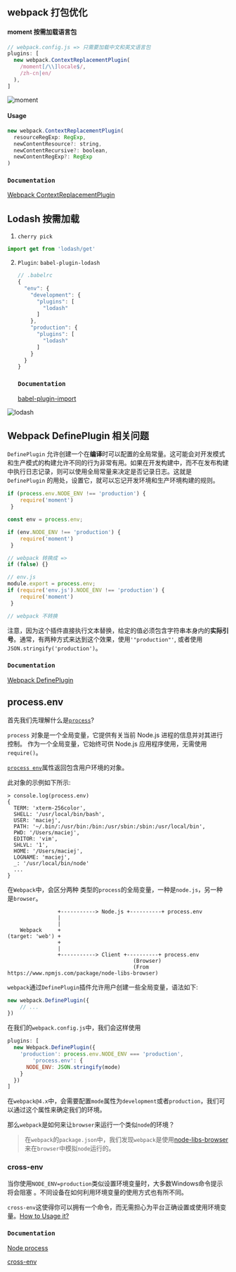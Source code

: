 ## webpack 打包优化

#### moment 按需加载语言包

```javascript
// webpack.config.js => 只需要加载中文和英文语言包
plugins: [
  new webpack.ContextReplacementPlugin(
    /moment[/\\]locale$/,
    /zh-cn|en/
  ),
]
```

![moment](./images/moment.png)

#### Usage

```javascript
new webpack.ContextReplacementPlugin(
  resourceRegExp: RegExp,
  newContentResource?: string,
  newContentRecursive?: boolean,
  newContentRegExp?: RegExp
)
```

### `Documentation`

[Webpack ContextReplacementPlugin](https://webpack.docschina.org/plugins/context-replacement-plugin/)

## Lodash 按需加载

1. `cherry pick`

```javascript
import get from 'lodash/get'
```

2. `Plugin`: `babel-plugin-lodash` 

   ```javascript
   // .babelrc
   {
     "env": {
       "development": {
         "plugins": [
           "lodash"
         ]  
       },
       "production": {
         "plugins": [
           "lodash"
         ]  
       }
     }
   }
   ```

   ### `Documentation`

   [babel-plugin-import](https://github.com/ant-design/babel-plugin-import#options)

![lodash](./images/lodash.png)

## Webpack DefinePlugin 相关问题

`DefinePlugin` 允许创建一个在**编译**时可以配置的全局常量。这可能会对开发模式和生产模式的构建允许不同的行为非常有用。如果在开发构建中，而不在发布构建中执行日志记录，则可以使用全局常量来决定是否记录日志。这就是 `DefinePlugin` 的用处，设置它，就可以忘记开发环境和生产环境构建的规则。

```javascript
if (process.env.NODE_ENV !== 'production') {
 	require('moment')   
 }

const env = process.env;

if (env.NODE_ENV !== 'production') {
 	require('moment')   
 }

// webpack 转换成 => 
if (false) {}

// env.js
module.export = process.env;
if (require('env.js').NODE_ENV !== 'production') {
 	require('moment')   
 }

// webpack 不转换
```

注意，因为这个插件直接执行文本替换，给定的值必须包含字符串本身内的**实际引号**。通常，有两种方式来达到这个效果，使用`'"production"'`, 或者使用 `JSON.stringify('production')`。

### `Documentation`

[Webpack DefinePlugin](https://webpack.docschina.org/plugins/define-plugin/)

## process.env

首先我们先理解什么是[`process`](http://nodejs.cn/api/process.html#process_process)?

`process` 对象是一个全局变量，它提供有关当前 Node.js 进程的信息并对其进行控制。 作为一个全局变量，它始终可供 Node.js 应用程序使用，无需使用 `require()`。 

[`process env`](http://nodejs.cn/api/process.html#process_process_env)属性返回包含用户环境的对象。

此对象的示例如下所示:

```shell
> console.log(process.env)
{
  TERM: 'xterm-256color',
  SHELL: '/usr/local/bin/bash',
  USER: 'maciej',
  PATH: '~/.bin/:/usr/bin:/bin:/usr/sbin:/sbin:/usr/local/bin',
  PWD: '/Users/maciej',
  EDITOR: 'vim',
  SHLVL: '1',
  HOME: '/Users/maciej',
  LOGNAME: 'maciej',
  _: '/usr/local/bin/node'
  ...
}
```

在`Webpack`中，会区分两种 类型的`process`的全局变量，一种是`node.js`，另一种是`browser`。

```text
                +-----------> Node.js +----------+ process.env
                |
                |
    Webpack     +
(target: 'web') +
                +
                |
                +-----------> Client +----------+ process.env
               							(Browser)
                                        (From https://www.npmjs.com/package/node-libs-browser)
```

`webpack`通过`DefinePlugin`插件允许用户创建一些全局变量，语法如下:

```javascript
new webpack.DefinePlugin({
    // ...
})
```

在我们的`webpack.config.js`中，我们会这样使用

```javascript
plugins: [
  new Webpack.DefinePlugin({
    'production': process.env.NODE_ENV === 'production',
		'process.env': {
      NODE_ENV: JSON.stringify(mode)
    }
  })
]
```

在`webpack@4.x`中，会需要配置`mode`属性为`development`或者`production`，我们可以通过这个属性来确定我们的环境。

那么`webpack`是如何来让`browser`来运行一个类似`node`的环境？

> 在`webpack`的`package.json`中，我们发现`webpack`是使用[node-libs-browser](https://github.com/webpack/node-libs-browser)来在`browser`中模拟`node`运行的。

### cross-env

当你使用`NODE_ENV=production`类似设置环境变量时，大多数Windows命令提示将会阻塞 。不同设备在如何利用环境变量的使用方式也有所不同。

`cross-env`这使得你可以拥有一个命令，而无需担心为平台正确设置或使用环境变量。[How to Usage it?](https://www.npmjs.com/package/cross-env#usage)

### `Documentation`

[Node process](http://nodejs.cn/api/process.html)

[cross-env](https://www.npmjs.com/package/cross-env)



